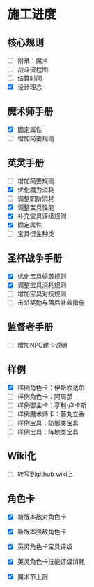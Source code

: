 # 施工进度

## 核心规则

- [ ] 附录：魔术
- [ ] 战斗流程图
- [ ] 结算时间
- [x] 设计理念

## 魔术师手册

- [x] 固定属性
- [ ] 增加简要规则

## 英灵手册

- [ ] 增加简要规则
- [x] 优化魔力消耗
- [ ] 调整职阶消耗
- [x] 调整宝具性能
- [x] 补充宝具评级规则
- [x] 固定属性
- [ ] 宝具衍生种类

## 圣杯战争手册

- [x] 优化宝具偷袭规则
- [x] 调整宝具消耗规则
- [ ] 增加宝具对抗规则
- [ ] 击杀奖励与落后补救措施

## 监督者手册

- [ ] 增加NPC建卡说明

## 样例

- [x] 样例角色卡：伊斯坎达尔
- [ ] 样例角色卡：阿周那
- [ ] 样例御主卡：亨利·卢卡斯
- [ ] 样例魔术师卡：藤丸立香
- [ ] 样例宝具：防御类宝具
- [ ] 样例宝具：阵地类宝具

## Wiki化

- [ ] 转写到github wiki上

## 角色卡

- [x] 新版本敌对角色卡
- [x] 新版本强敌角色卡
- [x] 英灵角色卡宝具评级
- [x] 英灵角色卡技能评级消耗
- [x] 魔术节上限

